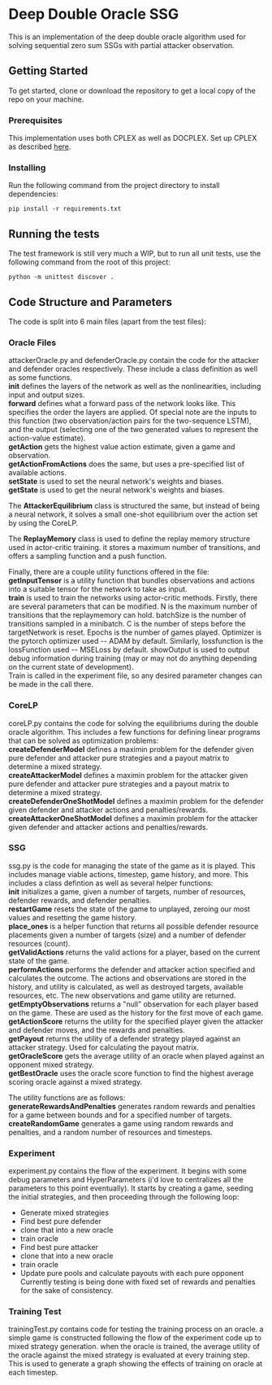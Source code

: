# Deep Double Oracle SSG

This is an implementation of the deep double oracle algorithm used for solving sequential zero sum SSGs with partial attacker observation.

## Getting Started

To get started, clone or download the repository to get a local copy of the repo on your machine.

### Prerequisites

This implementation uses both CPLEX as well as DOCPLEX. Set up CPLEX as described [here](https://www.ibm.com/support/knowledgecenter/SSSA5P_12.7.1/ilog.odms.cplex.help/CPLEX/GettingStarted/topics/set_up/Python_setup.html).

### Installing

Run the following command from the project directory to install dependencies:  
```
pip install -r requirements.txt
```

## Running the tests

The test framework is still very much a WIP, but to run all unit tests, use the following command from the root of this project:  
```
python -m unittest discover .
```

## Code Structure and Parameters
The code is split into 6 main files (apart from the test files):  

### Oracle Files
attackerOracle.py and defenderOracle.py contain the code for the attacker and defender oracles respectively. These include a class definition as well as some functions.   
__init__ defines the layers of the network as well as the nonlinearities, including input and output sizes.   
__forward__ defines what a forward pass of the network looks like. This specifies the order the layers are applied. Of special note are the inputs to this function (two observation/action pairs for the two-sequence LSTM), and the output (selecting one of the two generated values to represent the action-value estimate).   
__getAction__ gets the highest value action estimate, given a game and observation.  
__getActionFromActions__ does the same, but uses a pre-specified list of available actions.  
__setState__ is used to set the neural network's weights and biases.  
__getState__ is used to get the neural network's weights and biases.

The __AttackerEquilibrium__ class is structured the same, but instead of being a neural network, it solves a small one-shot equilibrium over the action set by using the CoreLP.  

The __ReplayMemory__ class is used to define the replay memory structure used in actor-critic training. it stores a maximum number of transitions, and offers a sampling function and a push function.  

Finally, there are a couple utility functions offered in the file:  
__getInputTensor__ is a utility function that bundles observations and actions into a suitable tensor for the network to take as input.  
__train__ is used to train the networks using actor-critic methods. Firstly, there are several parameters that can be modified. N is the maximum number of transitions that the replaymemory can hold. batchSize is the number of transitions sampled in a minibatch. C is the number of steps before the targetNetwork is reset. Epochs is the number of games played. Optimizer is the pytorch optimizer used -- ADAM by default. Similarly, lossfunction is the lossFunction used -- MSELoss by default. showOutput is used to output debug information during training (may or may not do anything depending on the current state of development).  
Train is called in the experiment file, so any desired parameter changes can be made in the call there.

### CoreLP
coreLP.py contains the code for solving the equilibriums during the double oracle algorithm. This includes a few functions for defining linear programs that can be solved as optimization problems:  
__createDefenderModel__ defines a maximin problem for the defender given pure defender and attacker pure strategies and a payout matrix to determine a mixed strategy.  
__createAttackerModel__ defines a maximin problem for the attacker given pure defender and attacker pure strategies and a payout matrix to determine a mixed strategy.  
__createDefenderOneShotModel__ defines a maximin problem for the defender given defender and attacker actions and penalties/rewards.
__createAttackerOneShotModel__ defines a maximin problem for the attacker given defender and attacker actions and penalties/rewards.  

### SSG
ssg.py is the code for managing the state of the game as it is played. This includes manage viable actions, timestep, game history, and more. This includes a class defintion as well as several helper functions:  
__init__ initializes a game, given a number of targets, number of resources, defender rewards, and defender penalties.  
__restartGame__ resets the state of the game to unplayed, zeroing our most values and resetting the game history.  
__place_ones__ is a helper function that returns all possible defender resource placements given a number of targets (size) and a number of defender resources (count).  
 __getValidActions__ returns the valid actions for a player, based on the current state of the game.  
 __performActions__ performs the defender and attacker action specified and calculates the outcome. The actions and observations are stored in the history, and utility is calculated, as well as destroyed targets, available resources, etc. The new observations and game utility are returned.  
__getEmptyObservations__ returns a "null" observation for each player based on the game. These are used as the history for the first move of each game.  
__getActionScore__ returns the utility for the specified player given the attacker and defender moves, and the rewards and penalties.  
__getPayout__ returns the utility of a defender strategy played against an attacker strategy. Used for calculating the payout matrix.  
__getOracleScore__ gets the average utility of an oracle when played against an opponent mixed strategy.  
__getBestOracle__ uses the oracle score function to find the highest average scoring oracle against a mixed strategy.  

The utility functions are as follows:  
__generateRewardsAndPenalties__ generates random rewards and penalties for a game between bounds and for a specified number of targets.
__createRandomGame__ generates a game using random rewards and penalties, and a random number of resources and timesteps.  

### Experiment
experiment.py contains the flow of the experiment. It begins with some debug parameters and HyperParameters (i'd love to centralizes all the parameters to this point eventually). It starts by creating a game, seeding the initial strategies, and then proceeding through the following loop:  
* Generate mixed strategies  
* Find best pure defender
* clone that into a new oracle
* train oracle
* Find best pure attacker
* clone that into a new oracle
* train oracle
* Update pure pools and calculate payouts with each pure opponent
Currently testing is being done with fixed set of rewards and penalties for the sake of consistency.  

### Training Test
trainingTest.py contains code for testing the training process on an oracle. a simple game is constructed following the flow of the experiment code up to mixed strategy generation. when the oracle is trained, the average utility of the oracle against the mixed strategy is evaluated at every training step. This is used to generate a graph showing the effects of training on oracle at each timestep.
